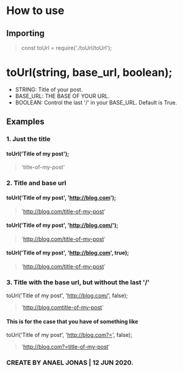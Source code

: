# How to use

## Importing

> const toUrl = require('./toUrl/toUrl');

# toUrl(string, base_url, boolean);

- STRING: Title of your post.
- BASE_URL: THE BASE OF YOUR URL.
- BOOLEAN: Control the last '/' in your BASE_URL. Default is True.

## Examples

### 1. Just the title

#### toUrl('Title of my post');
> 'title-of-my-post'

### 2. Title and base url

#### toUrl('Title of my post', 'http://blog.com');
> 'http://blog.com/title-of-my-post'

#### toUrl('Title of my post', 'http://blog.com/');
> 'http://blog.com/title-of-my-post'

#### toUrl('Title of my post', 'http://blog.com', true);
> 'http://blog.com/title-of-my-post'

### 3. Title with the base url, but without the last '/'

toUrl('Title of my post', 'http://blog.com/', false);
> 'http://blog.comtitle-of-my-post'

#### This is for the case that you have of something like

toUrl('Title of my post', 'http://blog.com?=', false);
> 'http://blog.com?=title-of-my-post'

### CREATE BY ANAEL JONAS | 12 JUN 2020.